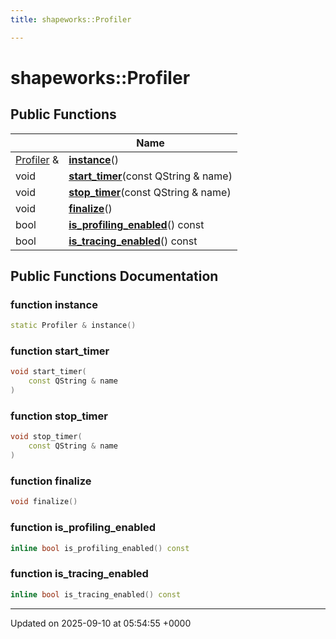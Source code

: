 ```yaml
---
title: shapeworks::Profiler

---
```


# shapeworks::Profiler





## Public Functions

|                | Name           |
| -------------- | -------------- |
| [Profiler](../Classes/classshapeworks_1_1Profiler.md) & | **[instance](../Classes/classshapeworks_1_1Profiler.md#function-instance)**() |
| void | **[start_timer](../Classes/classshapeworks_1_1Profiler.md#function-start-timer)**(const QString & name) |
| void | **[stop_timer](../Classes/classshapeworks_1_1Profiler.md#function-stop-timer)**(const QString & name) |
| void | **[finalize](../Classes/classshapeworks_1_1Profiler.md#function-finalize)**() |
| bool | **[is_profiling_enabled](../Classes/classshapeworks_1_1Profiler.md#function-is-profiling-enabled)**() const |
| bool | **[is_tracing_enabled](../Classes/classshapeworks_1_1Profiler.md#function-is-tracing-enabled)**() const |

## Public Functions Documentation

### function instance

```cpp
static Profiler & instance()
```


### function start_timer

```cpp
void start_timer(
    const QString & name
)
```


### function stop_timer

```cpp
void stop_timer(
    const QString & name
)
```


### function finalize

```cpp
void finalize()
```


### function is_profiling_enabled

```cpp
inline bool is_profiling_enabled() const
```


### function is_tracing_enabled

```cpp
inline bool is_tracing_enabled() const
```


-------------------------------

Updated on 2025-09-10 at 05:54:55 +0000